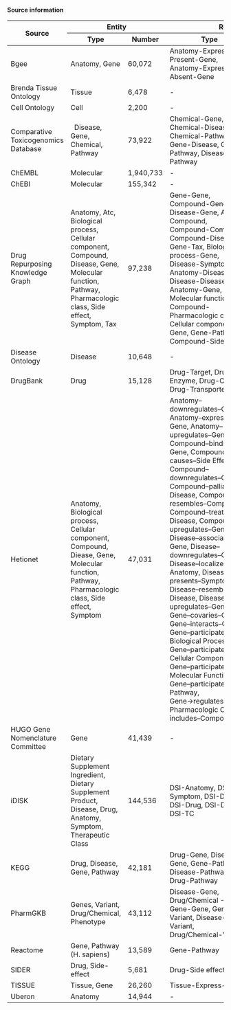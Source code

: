 **Source information**

<table>
	<thead>
		<tr>
			<th rowspan=2>Source</th>
			<th colspan=2>Entity</th>
			<th colspan=2>Relation</th>
			<th rowspan=2>URL</th>
			<th rowspan=2>License</th>
		</tr>
		<tr>
			<th>Type</th>
			<th>Number</th>
			<th>Type</th>
			<th>Number</th>
		</tr>
	</thead>
	<tbody>
		<tr>
			<td>Bgee</td>
			<td>Anatomy, Gene</td>
			<td>60,072</td>
			<td>Anatomy-Express Present-Gene, Anatomy-Express Absent-Gene</td>
			<td>11,731,369</td>
			<td>https://bgee.org/</td>
			<td>https://creativecommons.org/publicdomain/zero/1.0/</td>
		</tr>
		<tr>
			<td>Brenda Tissue Ontology</td>
			<td>Tissue</td>
			<td>6,478</td>
			<td>-</td>
			<td>-</td>
			<td>https://www.brenda-enzymes.org/index.php</td>
			<td>https://creativecommons.org/licenses/by/4.0/</td>
		</tr>
		<tr>
			<td>Cell Ontology</td>
			<td>Cell</td>
			<td>2,200</td>
			<td>-</td>
			<td>-</td>
			<td>http://obofoundry.org/ontology/cl.html</td>
			<td>https://creativecommons.org/licenses/by/4.0/</td>
		</tr>
		<tr>
			<td>Comparative Toxicogenomics Database</td>
			<td> 	Disease, Gene, Chemical, Pathway</td>
			<td>73,922</td>
			<td>Chemical-Gene, Chemical-Disease, Chemical-Pathway, Gene-Disease, Gene-Pathway, Disease-Pathway</td>
			<td>38344568</td>
			<td>http://ctdbase.org/</td>
			<td>https://creativecommons.org/licenses/by/4.0/</td>
		</tr>
		<tr>
			<td>ChEMBL</td>
			<td>Molecular</td>
			<td>1,940,733</td>
			<td>-</td>
			<td>-</td>
			<td>https://www.ebi.ac.uk/chembl/</td>
			<td>https://creativecommons.org/licenses/by-sa/3.0/</td>
		</tr>
		<tr>
			<td>ChEBI</td>
			<td>Molecular</td>
			<td>155,342</td>
			<td>-</td>
			<td>-</td>
			<td>https://www.ebi.ac.uk/chebi/init.do</td>
			<td>https://creativecommons.org/licenses/by/4.0/</td>
		</tr>
		<tr>
			<td>Drug Repurposing Knowledge Graph</td>
			<td>Anatomy, Atc, Biological process, Cellular component, Compound, Disease, Gene, Molecular function, Pathway, Pharmacologic class, Side effect, Symptom, Tax</td>
			<td>97,238</td>
			<td>Gene-Gene, Compound-Gene, Disease-Gene, Atc-Compound, Compound-Compound, Compound-Disease, Gene-Tax, Biological process-Gene, Disease-Symptom, Anatomy-Disease, Disease-Disease, Anatomy-Gene, Gene-Molecular function, Compound-Pharmacologic class, Cellular component-Gene, Gene-Pathway, Compound-Side effect</td>
			<td>5,874,261</td>
			<td>https://github.com/gnn4dr/DRKG</td>
			<td>https://www.apache.org/licenses/LICENSE-2.0</td>
		</tr>
		<tr>
			<td>Disease Ontology</td>
			<td>Disease</td>
			<td>10,648</td>
			<td>-</td>
			<td>-</td>
			<td>https://disease-ontology.org/</td>
			<td>https://creativecommons.org/publicdomain/zero/1.0/</td>
		</tr>
		<tr>
			<td>DrugBank</td>
			<td>Drug</td>
			<td>15,128</td>
			<td>Drug-Target, Drug-Enzyme, Drug-Carrier, Drug-Transporter</td>
			<td>28,014</td>
			<td>https://go.drugbank.com/</td>
			<td>http://creativecommons.org/licenses/by-nc/4.0/</td>
		</tr>
		<tr>
			<td>Hetionet</td>
			<td>Anatomy, Biological process, Cellular component, Compound, Diease, Gene, Molecular function, Pathway, Pharmacologic class, Side effect, Symptom</td>
			<td>47,031</td>
			<td>Anatomy–downregulates–Gene, Anatomy–expresses–Gene, Anatomy–upregulates–Gene, Compound–binds–Gene, Compound–causes–Side Effect, Compound–downregulates–Gene, Compound–palliates–Disease, Compound–resembles–Compound, Compound–treats–Disease, Compound–upregulates–Gene, Disease–associates–Gene, Disease–downregulates–Gene, Disease–localizes–Anatomy, Disease–presents–Symptom, Disease–resembles–Disease, Disease–upregulates–Gene, Gene–covaries–Gene, Gene–interacts–Gene, Gene–participates–Biological Process, Gene–participates–Cellular Component, Gene–participates–Molecular Function, Gene–participates–Pathway, Gene→regulates→Gene, Pharmacologic Class–includes–Compound</td>
			<td>2,250,197</td>
			<td>https://github.com/hetio/hetionet</td>
			<td>https://creativecommons.org/publicdomain/zero/1.0/</td>
		</tr>
		<tr>
			<td>HUGO Gene Nomenclature Committee</td>
			<td>Gene</td>
			<td>41,439</td>
			<td>-</td>
			<td>-</td>
			<td>https://www.genenames.org/</td>
			<td>http://creativecommons.org/licenses/by/4.0/</td>
		</tr>
		<tr>
			<td>iDISK</td>
			<td>Dietary Supplement Ingredient, Dietary Supplement Product, Disease, Drug, Anatomy, Symptom, Therapeutic Class</td>
			<td>144,536</td>
			<td>DSI-Anatomy, DSI-Symptom, DSI-Disease, DSI-Drug, DSI-DSP, DSI-TC</td>
			<td>705,075</td>
			<td>https://conservancy.umn.edu/handle/11299/204783</td>
			<td>https://creativecommons.org/licenses/by-sa/3.0/us/</td>
		</tr>
		<tr>
			<td>KEGG</td>
			<td>Drug, Disease, Gene, Pathway</td>
			<td>42,181</td>
			<td>Drug-Gene, Disease-Gene, Gene-Pathway, Disease-Pathway, Drug-Pathway</td>
			<td>65,505</td>
			<td>https://www.kegg.jp/</td>
			<td>http://creativecommons.org/licenses/by-nc/2.0/uk/</td>
		</tr>
		<tr>
			<td>PharmGKB</td>
			<td>Genes, Variant, Drug/Chemical, Phenotype</td>
			<td>43,112</td>
			<td>Disease-Gene, Drug/Chemical -Gene, Gene-Gene, Gene-Variant, Disease-Variant, Drug/Chemical-Variant</td>
			<td>61,616</td>
			<td>https://www.pharmgkb.org/</td>
			<td>https://creativecommons.org/licenses/by-sa/4.0/</td>
		</tr>
		<tr>
			<td>Reactome</td>
			<td>Gene, Pathway (H. sapiens)</td>
			<td>13,589</td>
			<td>Gene-Pathway</td>
			<td>13,732</td>
			<td>https://reactome.org/</td>
			<td>https://creativecommons.org/licenses/by/4.0/</td>
		</tr>
		<tr>
			<td>SIDER</td>
			<td>Drug, Side-effect</td>
			<td>5,681</td>
			<td>Drug-Side effect</td>
			<td>163,206</td>
			<td>http://sideeffects.embl.de/</td>
			<td>https://creativecommons.org/licenses/by-nc-sa/4.0/</td>
		</tr>
		<tr>
			<td>TISSUE</td>
			<td>Tissue, Gene</td>
			<td>26,260</td>
			<td>Tissue-Express-Gene</td>
			<td>6,788,697</td>
			<td>https://tissues.jensenlab.org/</td>
			<td>https://creativecommons.org/licenses/by/4.0/</td>
		</tr>
		<tr>
			<td>Uberon</td>
			<td>Anatomy</td>
			<td>14,944</td>
			<td>-</td>
			<td>-</td>
			<td>https://www.ebi.ac.uk/ols/ontologies/uberon</td>
			<td>http://creativecommons.org/licenses/by/3.0/</td>
		</tr>
		
</table>
